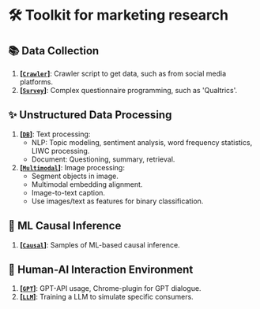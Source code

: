 # 🛠 Toolkit for marketing research

## 📚 Data Collection

1. **[[`Crawler`](https://gitee.com/dengxw66/MKT_data_mining/tree/master/Crawler)]**: Crawler script to get data, such as from social media platforms.
2. **[[`Survey`](https://gitee.com/dengxw66/MKT_data_mining/tree/master/Survey)]**: Complex questionnaire programming, such as 'Qualtrics'.

## ✨️ Unstructured Data Processing

1. **[[`DB`](https://gitee.com/dengxw66/MKT_data_mining/tree/master/DB)]**: Text processing:
    - NLP: Topic modeling, sentiment analysis, word frequency statistics, LIWC processing.
    - Document: Questioning, summary, retrieval.
2. **[[`Multimodal`](https://gitee.com/dengxw66/MKT_data_mining/tree/master/Multimodal)]**: Image processing:
    - Segment objects in image.
    - Multimodal embedding alignment.
    - Image-to-text caption.
    - Use images/text as features for binary classification.

## 🔎 ML Causal Inference

1. **[[`Causal`](https://gitee.com/dengxw66/MKT_data_mining/tree/master/Causal)]**: Samples of ML-based causal inference.

## 🤖 Human-AI Interaction Environment

1. **[[`GPT`](https://gitee.com/dengxw66/MKT_data_mining/tree/master/GPT)]**: GPT-API usage, Chrome-plugin for GPT dialogue.
2. **[[`LLM`](https://gitee.com/dengxw66/MKT_data_mining/tree/master/LLM)]**: Training a LLM to simulate specific consumers.